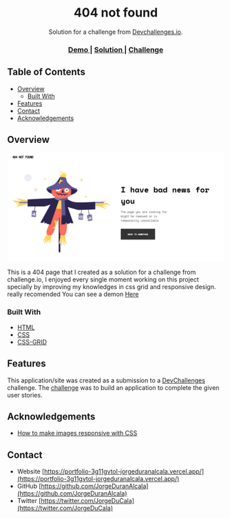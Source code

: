 <!-- Please update value in the {}  -->

<h1 align="center">404 not found</h1>

<div align="center">
   Solution for a challenge from  <a href="http://devchallenges.io" target="_blank">Devchallenges.io</a>.
</div>

<div align="center">
  <h3>
    <a href="https://jorgeduranalcala.github.io/404-page/">
      Demo
    </a>
    <span> | </span>
    <a href="https://github.com/JorgeDuranAlcala/404-page/blob/master/docs/index.html">
      Solution
    </a>
    <span> | </span>
    <a href="https://devchallenges.io/challenges/wBunSb7FPrIepJZAg0sY">
      Challenge
    </a>
  </h3>
</div>

<!-- TABLE OF CONTENTS -->

## Table of Contents

- [Overview](#overview)
  - [Built With](#built-with)
- [Features](#features)
- [Contact](#contact)
- [Acknowledgements](#acknowledgements)

<!-- OVERVIEW -->

## Overview

<!-- ![screenshot](https://user-images.githubusercontent.com/16707738/92399059-5716eb00-f132-11ea-8b14-bcacdc8ec97b.png) -->

![screenshot](https://github.com/JorgeDuranAlcala/404-page/blob/media/screenshot-404-page.png?raw=true)

This is a 404 page that I created as a solution for a challenge from challenge.io, I enjoyed every single moment working
on this project specially by improving my knowledges in css grid and responsive design. really recomended
You can see a demon [Here](https://jorgeduranalcala.github.io/404-page/)

### Built With

<!-- This section should list any major frameworks that you built your project using. Here are a few examples.-->

- [HTML](https://developer.mozilla.org/en-US/docs/Web/HTML)
- [CSS](https://developer.mozilla.org/en-US/docs/Web/CSS)
- [CSS-GRID](https://developer.mozilla.org/en-US/docs/Web/CSS/grid)

## Features

<!-- List the features of your application or follow the template. Don't share the figma file here :) -->

This application/site was created as a submission to a [DevChallenges](https://devchallenges.io/challenges) challenge. The [challenge](https://devchallenges.io/challenges/wBunSb7FPrIepJZAg0sY) was to build an application to complete the given user stories.

## Acknowledgements

<!-- This section should list any articles or add-ons/plugins that helps you to complete the project. This is optional but it will help you in the future. For exmpale -->

- [How to make images responsive with CSS](https://www.freecodecamp.org/news/css-responsive-image-tutorial/)

## Contact

- Website [https://portfolio-3g11gvtol-jorgeduranalcala.vercel.app/](https://portfolio-3g11gvtol-jorgeduranalcala.vercel.app/)
- GitHub [https://github.com/JorgeDuranAlcala](https://github.com/JorgeDuranAlcala)
- Twitter [https://twitter.com/JorgeDuCala](https://twitter.com/JorgeDuCala)
